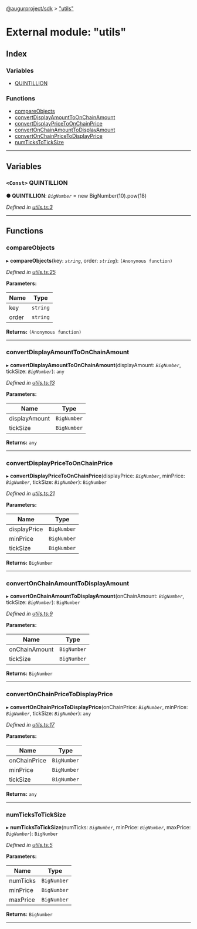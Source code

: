 [@augurproject/sdk](../README.md) > ["utils"](../modules/_utils_.md)

# External module: "utils"

## Index

### Variables

* [QUINTILLION](_utils_.md#quintillion)

### Functions

* [compareObjects](_utils_.md#compareobjects)
* [convertDisplayAmountToOnChainAmount](_utils_.md#convertdisplayamounttoonchainamount)
* [convertDisplayPriceToOnChainPrice](_utils_.md#convertdisplaypricetoonchainprice)
* [convertOnChainAmountToDisplayAmount](_utils_.md#convertonchainamounttodisplayamount)
* [convertOnChainPriceToDisplayPrice](_utils_.md#convertonchainpricetodisplayprice)
* [numTicksToTickSize](_utils_.md#numtickstoticksize)

---

## Variables

<a id="quintillion"></a>

### `<Const>` QUINTILLION

**● QUINTILLION**: *`BigNumber`* =  new BigNumber(10).pow(18)

*Defined in [utils.ts:3](https://github.com/AugurProject/augur/blob/1991ef64ef/packages/augur-sdk/src/utils.ts#L3)*

___

## Functions

<a id="compareobjects"></a>

###  compareObjects

▸ **compareObjects**(key: *`string`*, order: *`string`*): `(Anonymous function)`

*Defined in [utils.ts:25](https://github.com/AugurProject/augur/blob/1991ef64ef/packages/augur-sdk/src/utils.ts#L25)*

**Parameters:**

| Name | Type |
| ------ | ------ |
| key | `string` |
| order | `string` |

**Returns:** `(Anonymous function)`

___
<a id="convertdisplayamounttoonchainamount"></a>

###  convertDisplayAmountToOnChainAmount

▸ **convertDisplayAmountToOnChainAmount**(displayAmount: *`BigNumber`*, tickSize: *`BigNumber`*): `any`

*Defined in [utils.ts:13](https://github.com/AugurProject/augur/blob/1991ef64ef/packages/augur-sdk/src/utils.ts#L13)*

**Parameters:**

| Name | Type |
| ------ | ------ |
| displayAmount | `BigNumber` |
| tickSize | `BigNumber` |

**Returns:** `any`

___
<a id="convertdisplaypricetoonchainprice"></a>

###  convertDisplayPriceToOnChainPrice

▸ **convertDisplayPriceToOnChainPrice**(displayPrice: *`BigNumber`*, minPrice: *`BigNumber`*, tickSize: *`BigNumber`*): `BigNumber`

*Defined in [utils.ts:21](https://github.com/AugurProject/augur/blob/1991ef64ef/packages/augur-sdk/src/utils.ts#L21)*

**Parameters:**

| Name | Type |
| ------ | ------ |
| displayPrice | `BigNumber` |
| minPrice | `BigNumber` |
| tickSize | `BigNumber` |

**Returns:** `BigNumber`

___
<a id="convertonchainamounttodisplayamount"></a>

###  convertOnChainAmountToDisplayAmount

▸ **convertOnChainAmountToDisplayAmount**(onChainAmount: *`BigNumber`*, tickSize: *`BigNumber`*): `BigNumber`

*Defined in [utils.ts:9](https://github.com/AugurProject/augur/blob/1991ef64ef/packages/augur-sdk/src/utils.ts#L9)*

**Parameters:**

| Name | Type |
| ------ | ------ |
| onChainAmount | `BigNumber` |
| tickSize | `BigNumber` |

**Returns:** `BigNumber`

___
<a id="convertonchainpricetodisplayprice"></a>

###  convertOnChainPriceToDisplayPrice

▸ **convertOnChainPriceToDisplayPrice**(onChainPrice: *`BigNumber`*, minPrice: *`BigNumber`*, tickSize: *`BigNumber`*): `any`

*Defined in [utils.ts:17](https://github.com/AugurProject/augur/blob/1991ef64ef/packages/augur-sdk/src/utils.ts#L17)*

**Parameters:**

| Name | Type |
| ------ | ------ |
| onChainPrice | `BigNumber` |
| minPrice | `BigNumber` |
| tickSize | `BigNumber` |

**Returns:** `any`

___
<a id="numtickstoticksize"></a>

###  numTicksToTickSize

▸ **numTicksToTickSize**(numTicks: *`BigNumber`*, minPrice: *`BigNumber`*, maxPrice: *`BigNumber`*): `BigNumber`

*Defined in [utils.ts:5](https://github.com/AugurProject/augur/blob/1991ef64ef/packages/augur-sdk/src/utils.ts#L5)*

**Parameters:**

| Name | Type |
| ------ | ------ |
| numTicks | `BigNumber` |
| minPrice | `BigNumber` |
| maxPrice | `BigNumber` |

**Returns:** `BigNumber`

___

